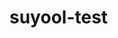 # suyool-test
<!DOCTYPE html>
<html>
<head>
    <title>Suyool Payment Integration Test</title>
    <script src="https://cdnjs.cloudflare.com/ajax/libs/crypto-js/4.2.0/crypto-js.min.js"></script>
    <script>
        function generateSecureHash(data, certificate) {
            const concatenatedData = 
                data.tranID +
                data.merchantAccountID +
                data.amount +
                data.currency +
                data.callBackURL +
                data.tranTS +
                data.additionalInfo +
                certificate;
            
            return CryptoJS.SHA512(concatenatedData).toString(CryptoJS.enc.Base64);
        }

        function createSuyoolPaymentIframe(data, certificate) {
            const secureHash = generateSecureHash(data, certificate);

            const encodedCallBackURL = encodeURIComponent(data.callBackURL);
            const encodedBrowserType = encodeURIComponent(data.browserType);
            const encodedSecureHash = encodeURIComponent(secureHash);
            const baseUrl = 'https://sandbox.suyool.com/paysuyoolmobile/?';

            const fullUrl = baseUrl +
                `AdditionalInfo=${encodeURIComponent(data.additionalInfo)}` +
                `&TranID=${data.tranID}` +
                `&Amount=${data.amount}` +
                `&Currency=${data.currency}` +
                `&TranTS=${data.tranTS}` +
                `&CallBackURL=${encodedCallBackURL}` +
                `&browserType=${encodedBrowserType}` +
                `&SecureHash=${encodedSecureHash}` +
                `&TS=${data.ts}` +
                `&MerchantID=${data.merchantAccountID}` +
                `&CurrentUrl=${data.currentUrl}`;

            console.log("Full iFrame URL:", fullUrl);

            const iframe = document.createElement('iframe');
            iframe.src = fullUrl;
            iframe.width = '100%';
            iframe.height = '1200px';
            document.body.appendChild(iframe);
        }

        function handleFormSubmit(event) {
            event.preventDefault();

            const amount = parseFloat(document.getElementById('amount').value).toFixed(3);
            const data = {
                amount: amount,
                currency: document.getElementById('currency').value,
                tranID: "hxxsd-1",
                tranTS: '1744291844',
                ts: '1744291844',
                merchantAccountID: '14764',
                callBackURL: 'https://sandbox.suyool.com/callbackURL',
                additionalInfo: 'any additional info here',
                currentUrl: 'https://suyool.com',
                browserType: 'Chrome125'
            };
            const certificate = '1kaayp7q1epqyfmmnvopwon3bxw4f70hxykk9n38zoak29dk0nfso7zt9xw31if0dal6wq5tai7td7uy24qaq3vobksrr9siuxr3';

            createSuyoolPaymentIframe(data, certificate);
        }
    </script>
</head>
<body>
    <h1>Suyool Payment Integration Test</h1>
    <form id="paymentForm" onsubmit="handleFormSubmit(event)">
        <div>
            <label for="amount">Amount:</label>
            <input type="number" id="amount" name="amount" step="0.01" required>
        </div>
        <div>
            <label for="currency">Currency:</label>
            <select id="currency" name="currency" required>
                <option value="USD">USD</option>
                <option value="LBP">LBP</option>
            </select>
        </div>
        <button type="submit">Pay with Suyool</button>
    </form>
</body>
</html>
